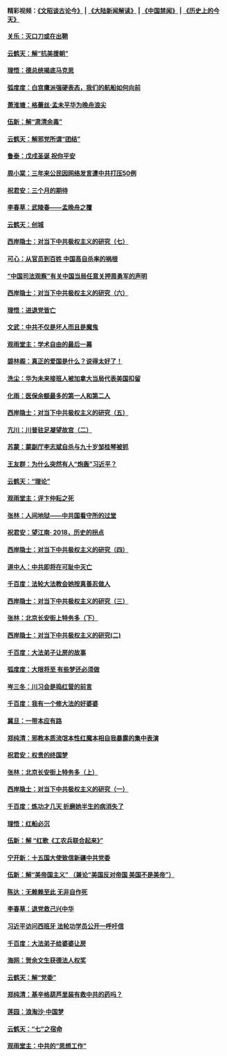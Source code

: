 #### 精彩视频：[《文昭谈古论今》](https://github.com/gfw-breaker/wenzhao/blob/master/README.md?t=12141231) | [《大陆新闻解读》](https://github.com/gfw-breaker/ntdtv-comedy/blob/master/README.md?t=12141231) | [《中国禁闻》](https://github.com/gfw-breaker/ntdtv-news/blob/master/README.md?t=12141231) | [《历史上的今天》](https://github.com/gfw-breaker/today-in-history/blob/master/README.md?t=12141231) 

#### [关乐：灭口刀或在出鞘](../pages/nsc993/n10910233.md?t=12141231) 

#### [云鹤天：解“抗美援朝”](../pages/nsc993/n10910225.md?t=12141231) 

#### [理悟：德总统揭底马克思](../pages/nsc993/n10907949.md?t=12141231) 

#### [弧度度：白宫鹰派强硬表态，我们的航船如何向前](../pages/nsc993/n10907681.md?t=12141231) 

#### [萧淮塘：格蕾丝‧孟未平华为晚舟浪尖](../pages/nsc993/n10907590.md?t=12141231) 

#### [伍新：解“肃清余毒”](../pages/nsc993/n10906830.md?t=12141231) 

#### [云鹤天：解邪党所谓“团结”](../pages/nsc993/n10906823.md?t=12141231) 

#### [鲁泰：戊戌圣诞 祝你平安](../pages/nsc993/n10906813.md?t=12141231) 

#### [周小棠：三年来公民因网络发言遭中共打压50例](../pages/nsc993/n10906801.md?t=12141231) 

#### [祝君安：三个月的期待](../pages/nsc993/n10906797.md?t=12141231) 

#### [李春草：武陵春——孟晚舟之覆](../pages/nsc993/n10904804.md?t=12141231) 

#### [云鹤天：创城](../pages/nsc993/n10904572.md?t=12141231) 

#### [西岸隐士：对当下中共极权主义的研究（七）](../pages/nsc993/n10894592.md?t=12141231) 

#### [可心：从官员到百姓 中国高自杀率的祸根](../pages/nsc993/n10899801.md?t=12141231) 

#### [“中国司法观察”有关中国当局任意关押周勇军的声明](../pages/nsc993/n10899323.md?t=12141231) 

#### [西岸隐士：对当下中共极权主义的研究（六）](../pages/nsc993/n10894563.md?t=12141231) 

#### [理悟：进退党皆亡](../pages/nsc993/n10896617.md?t=12141231) 

#### [文武：中共不仅是坏人而且是魔鬼](../pages/nsc993/n10896590.md?t=12141231) 

#### [观雨堂主：学术自由的最后一幕](../pages/nsc993/n10896282.md?t=12141231) 

#### [碧林阁：真正的爱国是什么？说得太好了！](../pages/nsc993/n10896196.md?t=12141231) 

#### [洗尘：华为未来接班人被加拿大当局代表美国扣留](../pages/nsc993/n10896171.md?t=12141231) 

#### [化雨：医保余额最多的第一人和第二人](../pages/nsc993/n10894411.md?t=12141231) 

#### [西岸隐士：对当下中共极权主义的研究（五）](../pages/nsc993/n10894095.md?t=12141231) 

#### [亢川：川普驻足凝望故宫（二）](../pages/nsc993/n10893924.md?t=12141231) 

#### [苏蒙：蒙副厅李志斌自杀与九十岁邹桂琴被抓](../pages/nsc993/n10893359.md?t=12141231) 

#### [王友群：为什么突然有人“炮轰”习近平？](../pages/nsc993/n10892978.md?t=12141231) 

#### [云鹤天：“理论”](../pages/nsc993/n10893043.md?t=12141231) 

#### [观雨堂主：评卞仲耘之死](../pages/nsc993/n10891901.md?t=12141231) 

#### [张林：人间地狱——中共国看守所的过堂](../pages/nsc993/n10891002.md?t=12141231) 

#### [祝君安：望江南‧ 2018，历史的拐点](../pages/nsc993/n10889460.md?t=12141231) 

#### [西岸隐士：对当下中共极权主义的研究（四）](../pages/nsc993/n10887490.md?t=12141231) 

#### [道中人：中共即将在可耻中灭亡](../pages/nsc993/n10887956.md?t=12141231) 

#### [千百度：法轮大法教会她按真善忍做人](../pages/nsc993/n10887637.md?t=12141231) 

#### [西岸隐士：对当下中共极权主义的研究（三）](../pages/nsc993/n10882983.md?t=12141231) 

#### [张林：北京长安街上特务多（下）](../pages/nsc993/n10884987.md?t=12141231) 

#### [西岸隐士：对当下中共极权主义的研究(二)](../pages/nsc993/n10878756.md?t=12141231) 

#### [千百度：大法弟子让房的故事](../pages/nsc993/n10883156.md?t=12141231) 

#### [弧度度：大限将至 有些梦还必须做](../pages/nsc993/n10882718.md?t=12141231) 

#### [岑三冬：川习会是捣红营的前言](../pages/nsc993/n10881767.md?t=12141231) 

#### [千百度：我有一个修大法的好婆婆](../pages/nsc993/n10880660.md?t=12141231) 

#### [冀旦：一带本应有路](../pages/nsc993/n10880340.md?t=12141231) 

#### [郑纯清：邪教本质流氓本性红魔本相自我暴露的集中表演](../pages/nsc993/n10880329.md?t=12141231) 

#### [祝君安：权贵的终国梦](../pages/nsc993/n10880242.md?t=12141231) 

#### [张林：北京长安街上特务多（上）](../pages/nsc993/n10880009.md?t=12141231) 

#### [西岸隐士：对当下中共极权主义的研究（一）](../pages/nsc993/n10878740.md?t=12141231) 

#### [千百度：炼功才几天 折磨她半生的病消失了](../pages/nsc993/n10878447.md?t=12141231) 

#### [理悟：红船必沉](../pages/nsc993/n10877545.md?t=12141231) 

#### [伍新：解 “红歌《工农兵联合起来》”](../pages/nsc993/n10876264.md?t=12141231) 

#### [宁开新：十五国大使致信新疆中共党委](../pages/nsc993/n10876212.md?t=12141231) 

#### [伍新：解“美帝国主义” （兼论“美国反对帝国 美国不是美帝”）](../pages/nsc993/n10874688.md?t=12141231) 

#### [陈达：无赖赖至此 无非自作死](../pages/nsc993/n10874640.md?t=12141231) 

#### [李春草：退党救己兴中华](../pages/nsc993/n10874600.md?t=12141231) 

#### [习近平访问西班牙 法轮功学员公开一呼吁信](../pages/nsc993/n10873818.md?t=12141231) 

#### [千百度：大法弟子给婆婆让房](../pages/nsc993/n10870567.md?t=12141231) 

#### [海网：贺余文生获德法人权奖](../pages/nsc993/n10869990.md?t=12141231) 

#### [云鹤天：解“党委”](../pages/nsc993/n10869977.md?t=12141231) 

#### [郑纯清：基辛格葫芦里装有救中共的药吗？](../pages/nsc993/n10868192.md?t=12141231) 

#### [莲园：浪淘沙‧中国梦](../pages/nsc993/n10868184.md?t=12141231) 

#### [云鹤天：“七”之宿命](../pages/nsc993/n10868163.md?t=12141231) 

#### [观雨堂主：中共的“思想工作”](../pages/nsc993/n10868076.md?t=12141231) 

